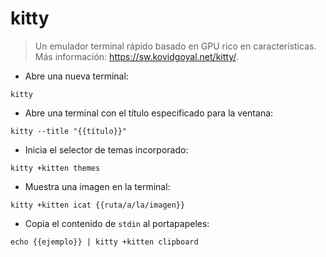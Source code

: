 # kitty

> Un emulador terminal rápido basado en GPU rico en características.
> Más información: <https://sw.kovidgoyal.net/kitty/>.

- Abre una nueva terminal:

`kitty`

- Abre una terminal con el título especificado para la ventana:

`kitty --title "{{título}}"`

- Inicia el selector de temas incorporado:

`kitty +kitten themes`

- Muestra una imagen en la terminal:

`kitty +kitten icat {{ruta/a/la/imagen}}`

- Copia el contenido de `stdin` al portapapeles:

`echo {{ejemplo}} | kitty +kitten clipboard`
